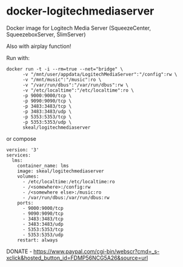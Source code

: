 # docker-logitechmediaserver

Docker image for Logitech Media Server (SqueezeCenter, SqueezeboxServer, SlimServer)

Also with airplay function!

Run with:

```
docker run -t -i --rm=true --net="bridge" \
      -v "/mnt/user/appdata/LogitechMediaServer":"/config":rw \
      -v "/mnt/music":"/music":ro \
      -v "/var/run/dbus":"/var/run/dbus":rw \
      -v "/etc/localtime":"/etc/localtime":ro \
      -p 9000:9000/tcp \
      -p 9090:9090/tcp \
      -p 3483:3483/tcp \
      -p 3483:3483/udp \
      -p 5353:5353/tcp \
      -p 5353:5353/udp \
      skeal/logitechmediaserver
```

or compose
```
version: '3'
services:
  lms:
    container_name: lms
    image: skeal/logitechmediaserver
    volumes:
      - /etc/localtime:/etc/localtime:ro
      - /<somewhere>:/config:rw
      - /<somewhere else>:/music:ro
      - /var/run/dbus:/var/run/dbus:rw
    ports:
      - 9000:9000/tcp
      - 9090:9090/tcp
      - 3483:3483/tcp
      - 3483:3483/udp
      - 5353:5353/tcp
      - 5353:5353/udp
    restart: always
```
DONATE - https://www.paypal.com/cgi-bin/webscr?cmd=_s-xclick&hosted_button_id=FDMP56NCG5A26&source=url
